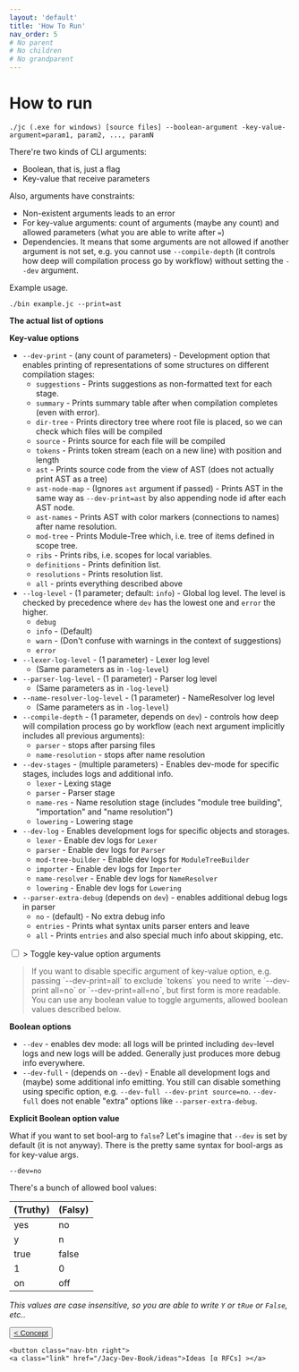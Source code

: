 ```yaml
---
layout: 'default'
title: 'How To Run'
nav_order: 5
# No parent
# No children
# No grandparent
---
```


# How to run

```
./jc (.exe for windows) [source files] --boolean-argument -key-value-argument=param1, param2, ..., paramN
```

There're two kinds of CLI arguments:

* Boolean, that is, just a flag
* Key-value that receive parameters

Also, arguments have constraints:

* Non-existent arguments leads to an error
* For key-value arguments: count of arguments (maybe any count) and allowed parameters (what you are able to write after
  `=`)
* Dependencies. It means that some arguments are not allowed if another argument is not set, e.g. you cannot use
  `--compile-depth` (it controls how deep will compilation process go by workflow) without setting the `--dev` argument.

Example usage.

```
./bin example.jc --print=ast
```

**The actual list of options**

**Key-value options**

* `--dev-print` - (any count of parameters) - Development option that enables printing of representations of some structures on different compilation stages:
  * `suggestions` - Prints suggestions as non-formatted text for each stage.
  * `summary` - Prints summary table after when compilation completes (even with error).
  * `dir-tree` - Prints directory tree where root file is placed, so we can check which files will be compiled
  * `source` - Prints source for each file will be compiled
  * `tokens` - Prints token stream (each on a new line) with position and length
  * `ast` - Prints source code from the view of AST (does not actually print AST as a tree)
  * `ast-node-map` - (Ignores `ast` argument if passed) - Prints AST in the same way as `--dev-print=ast` by also appending node id after each AST node.
  * `ast-names` - Prints AST with color markers (connections to names) after name resolution.
  * `mod-tree` - Prints Module-Tree which, i.e. tree of items defined in scope tree.
  * `ribs` - Prints ribs, i.e. scopes for local variables.
  * `definitions` - Prints definition list.
  * `resolutions` - Prints resolution list.
  * `all` - prints everything described above
* `--log-level` - (1 parameter; default: `info`) - Global log level. The level is checked by precedence where `dev` has the lowest one and `error` the higher.
  * `debug`
  * `info` - (Default)
  * `warn` - (Don't confuse with warnings in the context of suggestions)
  * `error`
* `--lexer-log-level` - (1 parameter) - Lexer log level
  * (Same parameters as in `-log-level`)
* `--parser-log-level` - (1 parameter) - Parser log level
  * (Same parameters as in `-log-level`)
* `--name-resolver-log-level` - (1 parameter) - NameResolver log level
  * (Same parameters as in `-log-level`)
* `--compile-depth` - (1 parameter, depends on `dev`) - controls how deep will compilation process go by workflow (each
  next argument implicitly includes all previous arguments):
  * `parser` - stops after parsing files
  * `name-resolution` - stops after name resolution
* `--dev-stages` - (multiple parameters) - Enables dev-mode for specific stages, includes logs and additional info.
  * `lexer` - Lexing stage
  * `parser` - Parser stage
  * `name-res` - Name resolution stage (includes "module tree building", "importation" and "name resolution")
  * `lowering` - Lowering stage
* `--dev-log` - Enables development logs for specific objects and storages.
  * `lexer` - Enable dev logs for `Lexer`
  * `parser` - Enable dev logs for `Parser`
  * `mod-tree-builder` - Enable dev logs for `ModuleTreeBuilder`
  * `importer` - Enable dev logs for `Importer`
  * `name-resolver` - Enable dev logs for `NameResolver`
  * `lowering` - Enable dev logs for `Lowering`
* `--parser-extra-debug` (depends on `dev`) - enables additional debug logs in parser
  * `no` - (default) - No extra debug info
  * `entries` - Prints what syntax units parser enters and leave
  * `all` - Prints `entries` and also special much info about skipping, etc.

<div class="fold-block">
    <input id="input-491ebead5ebc714c23f9f8c353636dd0" type="checkbox">
    <label class="clicker" for="input-491ebead5ebc714c23f9f8c353636dd0">> Toggle key-value option arguments</label>
    <blockquote class="content">If you want to disable specific argument of key-value option, e.g. passing `--dev-print=all` to exclude `tokens` you need to write `--dev-print all=no` or `--dev-print=all=no`, but first form is more readable.
You can use any boolean value to toggle arguments, allowed boolean values described below.
</blockquote>
</div>

**Boolean options**

* `--dev` - enables dev mode: all logs will be printed including `dev`-level logs and new logs will be added. Generally just produces more debug info everywhere.
* `--dev-full` - (depends on `--dev`) - Enable all development logs and (maybe) some additional info emitting. You still can disable something using specific option, e.g. `--dev-full --dev-print source=no`. `--dev-full` does not enable "extra" options like `--parser-extra-debug`.

**Explicit Boolean option value**

What if you want to set bool-arg to `false`? Let's imagine that `--dev` is set by default (it is not anyway). There is
the pretty same syntax for bool-args as for key-value args.

```
--dev=no
```

There's a bunch of allowed bool values:

| (Truthy) | (Falsy) |
| :--- | :--- |
| yes | no |
| y | n |
| true | false |
| 1 | 0 |
| on | off |

_This values are case insensitive, so you are able to write `Y` or `tRue` or `False`, etc._.
<div class="nav-btn-block">
    <button class="nav-btn left">
    <a class="link" href="/Jacy-Dev-Book/concept">< Concept</a>
</button>

    <button class="nav-btn right">
    <a class="link" href="/Jacy-Dev-Book/ideas">Ideas [α RFCs] ></a>
</button>

</div>
